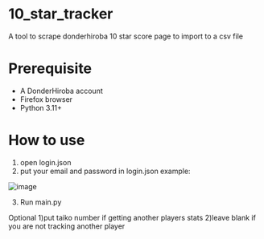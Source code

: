 # 10_star_tracker
A tool to scrape donderhiroba 10 star score page to import to a csv file

# Prerequisite
- A DonderHiroba account
- Firefox browser
- Python 3.11+

# How to use
1) open login.json
2) put your email and password in login.json
  example:


  ![image](https://github.com/GamerMario54321/10_star_tracker/assets/57037116/c187f15c-a0d2-4f33-891e-5fae29e839bd)

  
3) Run main.py

Optional
1)put taiko number if getting another players stats
2)leave blank if you are not tracking another player
